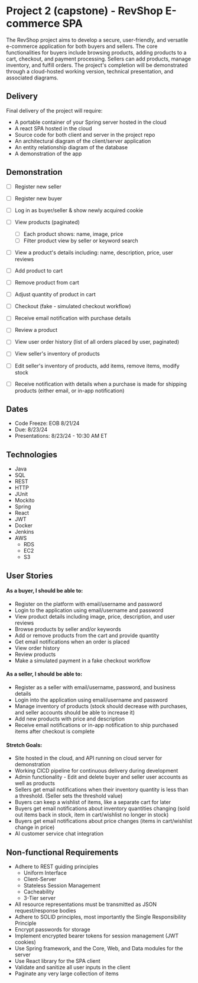 # Project 2 (capstone) - RevShop E-commerce SPA
The RevShop project aims to develop a secure, user-friendly, and versatile e-commerce application for both buyers and sellers. The core functionalities for buyers include browsing products, 
adding products to a cart, checkout, and payment processing. Sellers can add products, manage inventory, and fulfill orders. The project's completion will be demonstrated through a cloud-hosted 
working version, technical presentation, and associated diagrams. 

## Delivery
Final delivery of the project will require:
 - A portable container of your Spring server hosted in the cloud
 - A react SPA hosted in the cloud
 - Source code for both client and server in the project repo
 - An architectural diagram of the client/server application
 - An entity relationship diagram of the database
 - A demonstration of the app

## Demonstration
 - [ ] Register new seller
 - [ ] Register new buyer
 - [ ] Log in as buyer/seller & show newly acquired cookie
 - [ ] View products (paginated)
   - [ ] Each product shows: name, image, price
   - [ ] Filter product view by seller or keyword search
 - [ ] View a product's details including: name, description, price, user reviews
 - [ ] Add product to cart
 - [ ] Remove product from cart
 - [ ] Adjust quantity of product in cart
 - [ ] Checkout (fake - simulated checkout workflow)
 - [ ] Receive email notification with purchase details
 - [ ] Review a product
 - [ ] View user order history (list of all orders placed by user, paginated)
 - [ ] View seller's inventory of products
 - [ ] Edit seller's inventory of products, add items, remove items, modify stock
 - [ ] Receive notification with details when a purchase is made for shipping products (either email, or in-app notification)


## Dates
 - Code Freeze: EOB 8/21/24
 - Due: 8/23/24
 - Presentations: 8/23/24 - 10:30 AM ET

## Technologies
 - Java
 - SQL
 - REST
 - HTTP
 - JUnit
 - Mockito
 - Spring
 - React
 - JWT
 - Docker
 - Jenkins
 - AWS
   - RDS
   - EC2
   - S3

## User Stories
#### As a buyer, I should be able to:
 - Register on the platform with email/username and password
 - Login to the application using email/username and password
 - View product details including image, price, description, and user reviews
 - Browse products by seller and/or keywords
 - Add or remove products from the cart and provide quantity
 - Get email notifications when an order is placed
 - View order history
 - Review products
 - Make a simulated payment in a fake checkout workflow

#### As a seller, I should be able to:  
 - Register as a seller with email/username, password, and business details
 - Login into the application using email/username and password
 - Manage inventory of products (stock should decrease with purchases, and seller accounts should be able to increase it)
 - Add new products with price and description
 - Receive email notifications or in-app notification to ship purchased items after checkout is complete

#### Stretch Goals:
 - Site hosted in the cloud, and API running on cloud server for demonstration
 - Working CICD pipeline for continuous delivery during development
 - Admin functionality - Edit and delete buyer and seller user accounts as well as products
 - Sellers get email notifications when their inventory quantity is less than a threshold. (Seller sets the threshold value)
 - Buyers can keep a wishlist of items, like a separate cart for later
 - Buyers get email notifications about inventory quantities changing (sold out items back in stock, item in cart/wishlist no longer in stock)
 - Buyers get email notifications about price changes (items in cart/wishlist change in price)
 - AI customer service chat integration


## Non-functional Requirements
 - Adhere to REST guiding principles
   - Uniform Interface
   - Client-Server
   - Stateless Session Management
   - Cacheability
   - 3-Tier server
 - All resource representations must be transmitted as JSON request/response bodies
 - Adhere to SOLID principles, most importantly the Single Responsibility Principle
 - Encrypt passwords for storage
 - Implement encrypted bearer tokens for session management (JWT cookies)
 - Use Spring framework, and the Core, Web, and Data modules for the server
 - Use React library for the SPA client
 - Validate and sanitize all user inputs in the client
 - Paginate any very large collection of items
